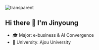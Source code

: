 ![transparent](https://capsule-render.vercel.app/api?type=transparent&color=000080&fontColor=FFA500&text=Jinyoung's%20Page&height=130&fontSize=60&animation=twinkling)

## Hi there 👋 I'm Jinyoung
- 🎓 Major: e-business & AI Convergence  
- 🏫 University: Ajou University
















